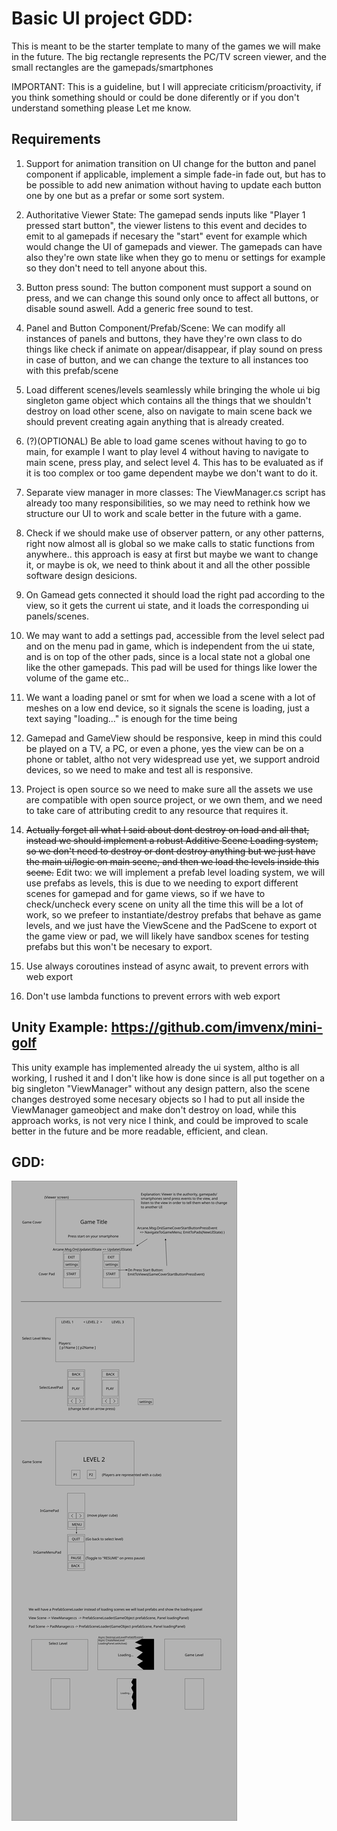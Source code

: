 # Basic UI project GDD:

This is meant to be the starter template to many of the games we will make in the future. The big rectangle represents the PC/TV screen viewer, and the small rectangles are the gamepads/smartphones 

IMPORTANT: This is a guideline, but I will appreciate criticism/proactivity, if you think something should or could be done diferently or if you don't understand something please Let me know.

## Requirements

1. Support for animation transition on UI change for the button and panel component if applicable, implement a simple fade-in fade out, but has to be possible to add new animation without having to update each button one by one but as a prefar or some sort system.

2. Authoritative Viewer State: The gamepad sends inputs like "Player 1 pressed start button", the viewer listens to this event and decides to emit to al gamepads if necesary the "start" event for example which would change the UI of gamepads and viewer. The gamepads can have also they're own state like when they go to menu or settings for example so they don't need to tell anyone about this.

3. Button press sound: The button component must support a sound on press, and we can change this sound only once to affect all buttons, or disable sound aswell. Add a generic free sound to test.

4. Panel and Button Component/Prefab/Scene: We can modify all instances of panels and buttons, they have they're own class to do things like check if animate on appear/disappear, if play sound on press in case of button, and we can change the texture to all instances too with this prefab/scene

5. Load different scenes/levels seamlessly while bringing the whole ui big singleton game object which contains all the things that we shouldn't destroy on load other scene, also on navigate to main scene back we should prevent creating again anything that is already created.

6. (?)(OPTIONAL) Be able to load game scenes without having to go to main, for example I want to play level 4 without having to navigate to main scene, press play, and select level 4. This has to be evaluated as if it is too complex or too game dependent maybe we don't want to do it.

7. Separate view manager in more classes: The ViewManager.cs script has already too many responsibilities, so we may need to rethink how we structure our UI to work and scale better in the future with a game.

8. Check if we should make use of observer pattern, or any other patterns, right now almost all is global so we make calls to static functions from anywhere.. this approach is easy at first but maybe we want to change it, or maybe is ok, we need to think about it and all the other possible software design desicions.

9. On Gamead gets connected it should load the right pad according to the view, so it gets the current ui state, and it loads the corresponding ui panels/scenes.

10. We may want to add a settings pad, accessible from the level select pad and on the menu pad in game, which is independent from the ui state, and is on top of the other pads, since is a local state not a global one like the other gamepads. This pad will be used for things like lower the volume of the game etc..

11. We want a loading panel or smt for when we load a scene with a lot of meshes on a low end device, so it signals the scene is loading, just a text saying "loading..." is enough for the time being

12. Gamepad and GameView should be responsive, keep in mind this could be played on a TV, a PC, or even a phone, yes the view can be on a phone or tablet, altho not very widespread use yet, we support android devices, so we need to make and test all is responsive. 

13. Project is open source so we need to make sure all the assets we use are compatible with open source project, or we own them, and we need to take care of attributing credit to any resource that requires it.

14. ~~Actually forget all what I said about dont destroy on load and all that, instead we should implement a robust Additive Scene Loading system, so we don't need to destroy or dont destroy anything but we just have the main ui/logic on main scene, and then we load the levels inside this scene.~~
Edit two: we will implement a prefab level loading system, we will use prefabs as levels, this is due to we needing to export different scenes for gamepad and for game views, so if we have to check/uncheck every scene on unity all the time this will be a lot of work, so we prefeer to instantiate/destroy prefabs that behave as game levels, and we just have the ViewScene and the PadScene to export ot the game view or pad, we will likely have sandbox scenes for testing prefabs but this won't be necesary to export.

15. Use always coroutines instead of async await, to prevent errors with web export

16. Don't use lambda functions to prevent errors with web export

## Unity Example: https://github.com/imvenx/mini-golf

This unity example has implemented already the ui system, altho is all working, I rushed it and I don't like how is done since is all put together on a big singleton "ViewManager" without any design pattern, also the scene changes destroyed some necesary objects so I had to put all inside the ViewManager gameobject and make don't destroy on load, while this approach works, is not very nice I think, and could be improved to scale better in the future and be more readable, efficient, and clean.

## GDD: 

<img src="./basic-ui.svg" />